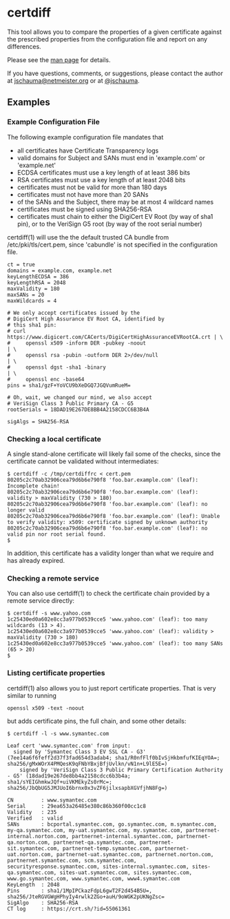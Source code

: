 certdiff
========

This tool allows you to compare the properties of a
given certificate against the prescribed properties
from the configuration file and report on any
differences.

Please see the
[man page](doc/certdiff.txt)
for details.

If you have questions, comments, or suggestions,
please contact the author at
[jschauma@netmeister.org](mailto:jschauma@netmeister.org)
or at [@jschauma](https://twitter.com/jschauma).

## Examples

### Example Configuration File

The following example configuration file mandates that

* all certificates have Certificate Transparency logs
* valid domains for Subject and SANs must end in 'example.com' or 'example.net'
* ECDSA certificates must use a key length of at least 386 bits
* RSA certificates must use a key length of at least 2048 bits
* certificates must not be valid for more than 180 days
* certificates must not have more than 20 SANs
* of the SANs and the Subject, there may be at most 4 wildcard names
* certificates must be signed using SHA256-RSA
* certificates must chain to either the DigiCert EV Root (by way of sha1 pin), or to the VeriSign G5 root (by way of the root serial number)

certdiff(1) will use the the default trusted CA bundle
from /etc/pki/tls/cert.pem, since 'cabundle' is not
specified in the configuration file.

```
ct = true 
domains = example.com, example.net
keyLengthECDSA = 386
keyLengthRSA = 2048
maxValidity = 180
maxSANs = 20
maxWildcards = 4

# We only accept certificates issued by the
# DigiCert High Assurance EV Root CA, identified by
# this sha1 pin:
# curl https://www.digicert.com/CACerts/DigiCertHighAssuranceEVRootCA.crt | \
#     openssl x509 -inform DER -pubkey -noout                             | \
#     openssl rsa -pubin -outform DER 2>/dev/null                         | \
#     openssl dgst -sha1 -binary                                          | \
#     openssl enc -base64
pins = sha1/gzF+YoVCU9bXeDGQ7JGQVumRueM=

# Oh, wait, we changed our mind, we also accept
# VeriSign Class 3 Public Primary CA - G5
rootSerials = 18DAD19E267DE8BB4A2158CDCC6B3B4A

sigAlgs = SHA256-RSA
```

### Checking a local certificate

A single stand-alone certificate will likely fail some
of the checks, since the certificate cannot be
validated without intermediates:

```
$ certdiff -c /tmp/certdiffrc < cert.pem
80205c2c70ab32906cea79d6b6e790f8 'foo.bar.example.com' (leaf): Incomplete chain!
80205c2c70ab32906cea79d6b6e790f8 'foo.bar.example.com' (leaf): validity > maxValidity (730 > 180)
80205c2c70ab32906cea79d6b6e790f8 'foo.bar.example.com' (leaf): no longer valid
80205c2c70ab32906cea79d6b6e790f8 'foo.bar.example.com' (leaf): Unable to verify validity: x509: certificate signed by unknown authority
80205c2c70ab32906cea79d6b6e790f8 'foo.bar.example.com' (leaf): no valid pin nor root serial found.
$ 
```

In addition, this certificate has a validity longer
than what we require and has already expired.

### Checking a remote service

You can also use certdiff(1) to check the certificate
chain provided by a remote service directly:

```
$ certdiff -s www.yahoo.com
1c25430ed0a602e8cc3a977b0539cce5 'www.yahoo.com' (leaf): too many wildcards (13 > 4).
1c25430ed0a602e8cc3a977b0539cce5 'www.yahoo.com' (leaf): validity > maxValidity (730 > 180)
1c25430ed0a602e8cc3a977b0539cce5 'www.yahoo.com' (leaf): too many SANs (65 > 20)
$ 
```

### Listing certificate properties

certdiff(1) also allows you to just report certificate
properties.  That is very similar to running

```
openssl x509 -text -noout
```

but adds certificate pins, the full chain, and some
other details:

```
$ certdiff -l -s www.symantec.com

Leaf cert 'www.symantec.com' from input:
  signed by 'Symantec Class 3 EV SSL CA - G3' (7ee14a6f6feff2d37f3fad654d3adab4; sha1/R0nfFlf0bIvSjHkbmfufKIEqYOA=; sha256/gMxWOrX4PMQesK9qFNbYBxjBfjUvlkn/vN1n+L9lE5E=)
    signed by 'VeriSign Class 3 Public Primary Certification Authority - G5' (18dad19e267de8bb4a2158cdcc6b3b4a; sha1/sYEIGhmkwJQf+uiVKMEkyZs0rMc=; sha256/JbQbUG5JMJUoI6brnx0x3vZF6jilxsapbXGVfjhN8Fg=)

CN         : www.symantec.com
Serial     : 29ea653a26485e380c86b360f00cc1c8
Validity   : 235
Verified   : valid
SANs       : bcportal.symantec.com, go.symantec.com, m.symantec.com, my-qa.symantec.com, my-uat.symantec.com, my.symantec.com, partnernet-internal.norton.com, partnernet-internal.symantec.com, partnernet-qa.norton.com, partnernet-qa.symantec.com, partnernet-sit.symantec.com, partnernet-temp.symantec.com, partnernet-uat.norton.com, partnernet-uat.symantec.com, partnernet.norton.com, partnernet.symantec.com, scm.symantec.com, securityresponse.symantec.com, sites-internal.symantec.com, sites-qa.symantec.com, sites-uat.symantec.com, sites.symantec.com, www.go.symantec.com, www.symantec.com, www4.symantec.com
KeyLength  : 2048
Pins       : sha1/1MpIPCkazFdpL6gwT2F2d454B5U=, sha256/JteRGVGWgHPhyIy4rwlk2ZGo+auH/9oWGK2pUKNgZsc=
SigAlgo    : SHA256-RSA
CT log     : https://crt.sh/?id=55061361

```
